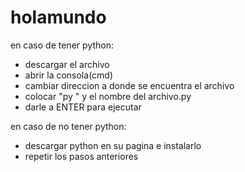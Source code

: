 # holamundo
en caso de tener python:
- descargar el archivo
- abrir la consola(cmd)
- cambiar direccion a donde se encuentra el archivo
- colocar "py  " y el nombre del archivo.py
- darle a ENTER para ejecutar

en caso de no tener python:
- descargar python en su pagina e instalarlo
- repetir los pasos anteriores


